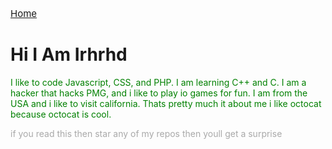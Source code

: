 <html>
<body> 
  
  <p style="font-size:15px;"><a href="https://irhrhd.github.io/Irhrhds-Website/">Home</a>
  <h1>Hi I Am Irhrhd</h1>
  <p style="color:green">I like to code Javascript, CSS, and PHP. I am learning C++ and C. I am a hacker that hacks PMG, and i like to play io games for fun. I am from the USA and i like to visit california. Thats pretty much it about me i like octocat because octocat is cool.</p>
  
  
  
  
  
  
  
  
  
  
  
  <p style="color:darkgrey">if you read this then star any of my repos then youll get a surprise</p>
  
